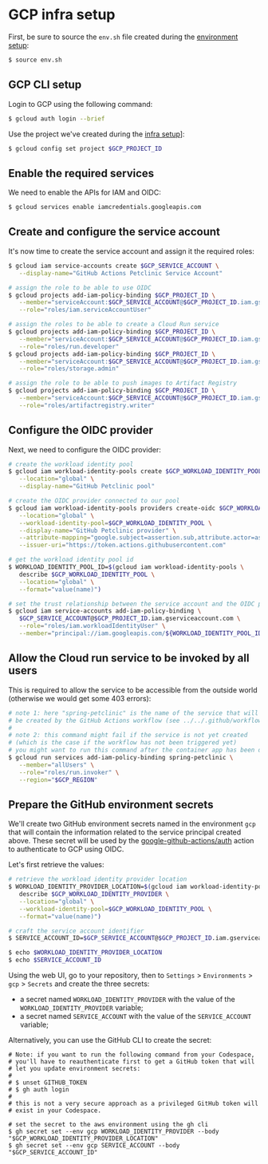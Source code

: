 # GCP infra setup

First, be sure to source the `env.sh` file created during the [environment setup](../env-setup/env-setup.md):

```bash
$ source env.sh
```

## GCP CLI setup

Login to GCP using the following command:

```bash
$ gcloud auth login --brief
```

Use the project we've created during the [infra setup](../infra-setup/gcp.md)]:

```bash
$ gcloud config set project $GCP_PROJECT_ID
```

## Enable the required services

We need to enable the APIs for IAM and OIDC:

```bash
$ gcloud services enable iamcredentials.googleapis.com
```

## Create and configure the service account

It's now time to create the service account and assign it the required roles:

```bash
$ gcloud iam service-accounts create $GCP_SERVICE_ACCOUNT \
   --display-name="GitHub Actions Petclinic Service Account"

# assign the role to be able to use OIDC
$ gcloud projects add-iam-policy-binding $GCP_PROJECT_ID \
   --member="serviceAccount:$GCP_SERVICE_ACCOUNT@$GCP_PROJECT_ID.iam.gserviceaccount.com" \
   --role="roles/iam.serviceAccountUser"

# assign the roles to be able to create a Cloud Run service
$ gcloud projects add-iam-policy-binding $GCP_PROJECT_ID \
   --member="serviceAccount:$GCP_SERVICE_ACCOUNT@$GCP_PROJECT_ID.iam.gserviceaccount.com" \
   --role="roles/run.developer"
$ gcloud projects add-iam-policy-binding $GCP_PROJECT_ID \
   --member="serviceAccount:$GCP_SERVICE_ACCOUNT@$GCP_PROJECT_ID.iam.gserviceaccount.com" \
   --role="roles/storage.admin"

# assign the role to be able to push images to Artifact Registry
$ gcloud projects add-iam-policy-binding $GCP_PROJECT_ID \
   --member="serviceAccount:$GCP_SERVICE_ACCOUNT@$GCP_PROJECT_ID.iam.gserviceaccount.com" \
   --role="roles/artifactregistry.writer"
```

## Configure the OIDC provider

Next, we need to configure the OIDC provider:

```bash
# create the workload identity pool
$ gcloud iam workload-identity-pools create $GCP_WORKLOAD_IDENTITY_POOL \
   --location="global" \
   --display-name="GitHub Petclinic pool"

# create the OIDC provider connected to our pool
$ gcloud iam workload-identity-pools providers create-oidc $GCP_WORKLOAD_IDENTITY_PROVIDER \
   --location="global" \
   --workload-identity-pool=$GCP_WORKLOAD_IDENTITY_POOL \
   --display-name="GitHub Petclinic provider" \
   --attribute-mapping="google.subject=assertion.sub,attribute.actor=assertion.actor,attribute.repository=assertion.repository,attribute.environment=assertion.environment" \
   --issuer-uri="https://token.actions.githubusercontent.com"

# get the workload identity pool id
$ WORKLOAD_IDENTITY_POOL_ID=$(gcloud iam workload-identity-pools \
   describe $GCP_WORKLOAD_IDENTITY_POOL \
   --location="global" \
   --format="value(name)")

# set the trust relationship between the service account and the OIDC provider
$ gcloud iam service-accounts add-iam-policy-binding \
   $GCP_SERVICE_ACCOUNT@$GCP_PROJECT_ID.iam.gserviceaccount.com \
   --role="roles/iam.workloadIdentityUser" \
   --member="principal://iam.googleapis.com/${WORKLOAD_IDENTITY_POOL_ID}/subject/$GCP_OIDC_IDENTITY"
```

## Allow the Cloud run service to be invoked by all users

This is required to allow the service to be accessible from the outside world (otherwise we would get some 403 errors):

```bash
# note 1: here "spring-petclinic" is the name of the service that will 
# be created by the GitHub Actions workflow (see ../../.github/workflows/multi-cloud-deployment.yml)
#
# note 2: this command might fail if the service is not yet created 
# (which is the case if the workflow has not been triggered yet)
# you might want to run this command after the container app has been deployed
$ gcloud run services add-iam-policy-binding spring-petclinic \
   --member="allUsers" \
   --role="roles/run.invoker" \
   --region="$GCP_REGION"
```

## Prepare the GitHub environment secrets

We'll create two GitHub environment secrets named in the environment `gcp` that will contain the information related to the service principal created above. These secret will be used by the [google-github-actions/auth](https://github.com/google-github-actions/auth) action to authenticate to GCP using OIDC.

Let's first retrieve the values:
```bash
# retrieve the workload identity provider location
$ WORKLOAD_IDENTITY_PROVIDER_LOCATION=$(gcloud iam workload-identity-pools providers \
   describe $GCP_WORKLOAD_IDENTITY_PROVIDER \
   --location="global" \
   --workload-identity-pool=$GCP_WORKLOAD_IDENTITY_POOL \
   --format="value(name)")

# craft the service account identifier
$ SERVICE_ACCOUNT_ID=$GCP_SERVICE_ACCOUNT@$GCP_PROJECT_ID.iam.gserviceaccount.com

$ echo $WORKLOAD_IDENTITY_PROVIDER_LOCATION
$ echo $SERVICE_ACCOUNT_ID
```

Using the web UI, go to your repository, then to `Settings` > `Environments` > `gcp` > `Secrets` and create the three secrets:
* a secret named `WORKLOAD_IDENTITY_PROVIDER` with the value of the `WORKLOAD_IDENTITY_PROVIDER` variable;
* a secret named `SERVICE_ACCOUNT` with the value of the `SERVICE_ACCOUNT` variable;

Alternatively, you can use the GitHub CLI to create the secret:

```
# Note: if you want to run the following command from your Codespace, 
# you'll have to reauthenticate first to get a GitHub token that will
# let you update environment secrets:
#
# $ unset GITHUB_TOKEN
# $ gh auth login
#
# this is not a very secure approach as a privileged GitHub token will
# exist in your Codespace.

# set the secret to the aws environment using the gh cli
$ gh secret set --env gcp WORKLOAD_IDENTITY_PROVIDER --body "$GCP_WORKLOAD_IDENTITY_PROVIDER_LOCATION"
$ gh secret set --env gcp SERVICE_ACCOUNT --body "$GCP_SERVICE_ACCOUNT_ID"
```